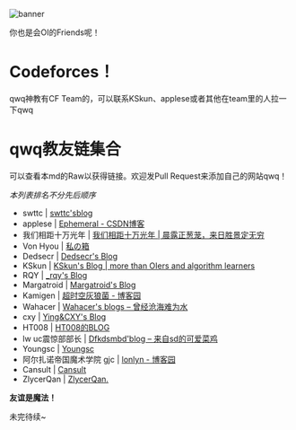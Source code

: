 ![banner](friends.jpg)

你也是会OI的Friends呢！

# Codeforces！
qwq神教有CF Team的，可以联系KSkun、applese或者其他在team里的人拉一下qwq

# qwq教友链集合
可以查看本md的Raw以获得链接。欢迎发Pull Request来添加自己的网站qwq！

*本列表排名不分先后顺序*

- swttc | [swttc'sblog](http://www.swttc.me/)
- applese | [Ephemeral - CSDN博客](http://blog.csdn.net/effervescence)
- 我们相距十万光年 | [我们相距十万光年 | 晨露正葱茏，来日胜景定无穷](http://www.saruka.studio/)
- Von Hyou | [私の箱](http://vonhyou.me/)
- Dedsecr | [Dedsecr's Blog](http://dedsecr.ml/)
- KSkun | [KSkun's Blog | more than OIers and algorithm learners](https://ksmeow.moe/)
- RQY | [\_rqy's Blog](https://rqy.moe/)
- Margatroid | [Margatroid's Blog](http://margatroid.xyz/)
- Kamigen | [超时空灰狼菌 - 博客园](https://www.cnblogs.com/shingen)
- Wahacer | [Wahacer's blogs – 曾经沧海难为水](http://www.wahacer.com/)
- cxy | [Ying&CXY's Blog](https://chenxinyucxy.github.io/)
- HT008 | [HT008的BLOG](http://ht008.pw/)
- lw uc震惊部部长 | [Dfkdsmbd'blog – 来自sd的可爱菜鸡](http://dfkdsmbd.cc/)
- Youngsc | [Youngsc](http://youngsc.ml/)
- 阿尔扎诺帝国魔术学院 gjc | [lonlyn - 博客园](http://www.cnblogs.com/gjc1124646822/)
- Cansult | [Cansult](https://www.cansult.ga/)
- ZlycerQan | [ZlycerQan.](https://www.zlycerqan.xyz/)

**友谊是魔法！** 

未完待续~
